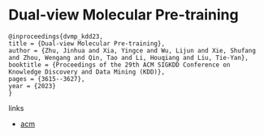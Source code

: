 # Dual-view Molecular Pre-training

```
@inproceedings{dvmp_kdd23,
title = {Dual-view Molecular Pre-training},
author = {Zhu, Jinhua and Xia, Yingce and Wu, Lijun and Xie, Shufang and Zhou, Wengang and Qin, Tao and Li, Houqiang and Liu, Tie-Yan},
booktitle = {Proceedings of the 29th ACM SIGKDD Conference on Knowledge Discovery and Data Mining (KDD)},
pages = {3615--3627},
year = {2023}
}
```

links
- [acm](https://dl.acm.org/doi/10.1145/3580305.3599317)
